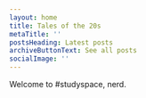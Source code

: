 ```yaml
---
layout: home
title: Tales of the 20s
metaTitle: ''
postsHeading: Latest posts
archiveButtonText: See all posts
socialImage: ''
---
```

Welcome to #studyspace, nerd.
